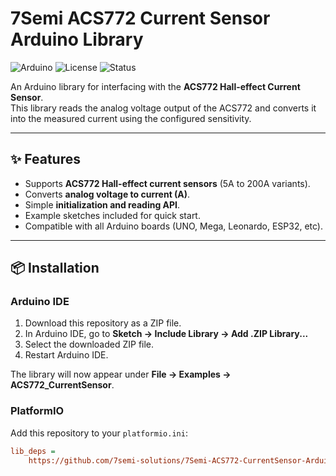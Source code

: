 # 7Semi ACS772 Current Sensor Arduino Library

![Arduino](https://img.shields.io/badge/platform-arduino-blue.svg)
![License](https://img.shields.io/badge/license-MIT-green.svg)
![Status](https://img.shields.io/badge/status-active-brightgreen.svg)

An Arduino library for interfacing with the **ACS772 Hall-effect Current Sensor**.  
This library reads the analog voltage output of the ACS772 and converts it into the measured current using the configured sensitivity.

---

## ✨ Features
- Supports **ACS772 Hall-effect current sensors** (5A to 200A variants).  
- Converts **analog voltage to current (A)**.  
- Simple **initialization and reading API**.  
- Example sketches included for quick start.  
- Compatible with all Arduino boards (UNO, Mega, Leonardo, ESP32, etc).

---

## 📦 Installation

### Arduino IDE
1. Download this repository as a ZIP file.  
2. In Arduino IDE, go to **Sketch → Include Library → Add .ZIP Library...**  
3. Select the downloaded ZIP file.  
4. Restart Arduino IDE.  

The library will now appear under **File → Examples → ACS772_CurrentSensor**.

### PlatformIO
Add this repository to your `platformio.ini`:

```ini
lib_deps = 
    https://github.com/7semi-solutions/7Semi-ACS772-CurrentSensor-Arduino-Library
